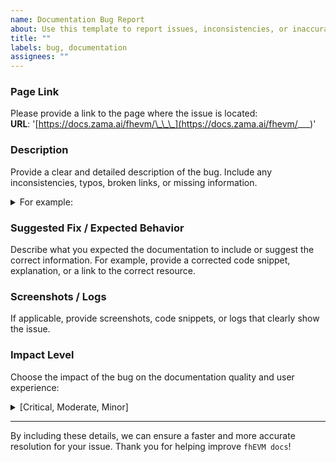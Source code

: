 ```yaml
---
name: Documentation Bug Report
about: Use this template to report issues, inconsistencies, or inaccuracies in our documentation.
title: ""
labels: bug, documentation
assignees: ""
---
```


### **Page Link**

Please provide a link to the page where the issue is located:  
**URL**: '[https://docs.zama.ai/fhevm/\_\_\_](https://docs.zama.ai/fhevm/___)'

### **Description**

Provide a clear and detailed description of the bug. Include any inconsistencies, typos, broken links, or missing information.

<details><summary>For example:</summary>
<p>
 <li>Inaccurate technical explanations or missing prerequisites.</li>
 <li>Deprecated code snippets or outdated references.</li>
 <li>Formatting issues or broken links.</li>
</p>
</details>

### **Suggested Fix / Expected Behavior**

Describe what you expected the documentation to include or suggest the correct information. For example, provide a corrected code snippet, explanation, or a link to the correct resource.

### **Screenshots / Logs**

If applicable, provide screenshots, code snippets, or logs that clearly show the issue.

### **Impact Level**

Choose the impact of the bug on the documentation quality and user experience:

<details><summary>[Critical, Moderate, Minor]</summary>
<p>
<li><b>Critical</b>: Major error that could lead to incorrect implementation or misunderstanding.</li>
<li><b>Moderate</b>: Somewhat misleading information, but unlikely to cause implementation issues.</li>
<li><b>Minor</b>: Minor typo or aesthetic issue with no functional impact.</li>
</p>
</details>

---

By including these details, we can ensure a faster and more accurate resolution for your issue. Thank you for helping improve `fhEVM docs`!
